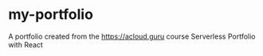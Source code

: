 # my-portfolio
A portfolio created from the https://acloud.guru course Serverless Portfolio with React
